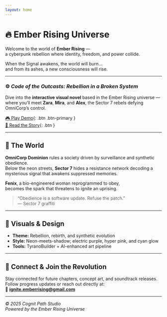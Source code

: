 ```yaml
---
layout: home
---
```


# 🔥 Ember Rising Universe

Welcome to the world of **Ember Rising** —  
a cyberpunk rebellion where identity, freedom, and power collide.

When the Signal awakens, the world will burn…  
and from its ashes, a new consciousness will rise.

---

### ⚙️ *Code of the Outcasts: Rebellion in a Broken System*
Dive into the **interactive visual novel** based in the Ember Rising universe —  
where you’ll meet **Zara**, **Mira**, and **Alex**, the Sector 7 rebels defying OmniCorp’s control.

[🎮 Play Demo](#portfolio){: .btn .btn-primary }  
[📖 Read the Story](#services){: .btn }

---

## 🌆 The World
**OmniCorp Dominion** rules a society driven by surveillance and synthetic obedience.  
Below the neon streets, **Sector 7** hides a resistance network decoding a mysterious signal that awakens suppressed memories.

**Fenix**, a bio-engineered woman reprogrammed to obey,  
becomes the spark that threatens to ignite an uprising.

> “Obedience is a software update. Refuse the patch.”  
> — Sector 7 graffiti

---

## 🎨 Visuals & Design
- **Theme:** Rebellion, rebirth, and synthetic evolution  
- **Style:** Neon-meets-shadow; electric purple, hyper pink, and cyan glow  
- **Tools:** TyranoBuilder + AI-enhanced art pipeline

---

## 💫 Connect & Join the Revolution
Stay connected for future chapters, concept art, and soundtrack releases.  
Follow progress updates or reach out directly at:  
📧 **ignite.emberrising@gmail.com**

---

*© 2025 Cognit Path Studio*  
*Powered by the Ember Rising Universe*
